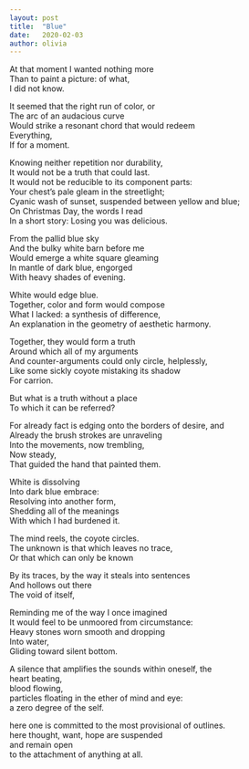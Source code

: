```yaml
---
layout: post
title:  "Blue"
date:   2020-02-03
author: olivia
---
```


At that moment I wanted nothing more  
Than to paint a picture: of what,  
I did not know.  

It seemed that the right run of color, or  
The arc of an audacious curve  
Would strike a resonant chord that would redeem  
Everything,  
If for a moment.  

Knowing neither repetition nor durability,  
It would not be a truth that could last.  
It would not be reducible to its component parts:  
Your chest’s pale gleam in the streetlight;  
Cyanic wash of sunset, suspended between yellow and blue;  
On Christmas Day, the words I read  
In a short story: Losing you was delicious.  

From the pallid blue sky  
And the bulky white barn before me  
Would emerge a white square gleaming  
In mantle of dark blue, engorged  
With heavy shades of evening.  

White would edge blue.  
Together, color and form would compose  
What I lacked: a synthesis of difference,  
An explanation in the geometry of aesthetic harmony.  

Together, they would form a truth  
Around which all of my arguments  
And counter-arguments could only circle, helplessly,  
Like some sickly coyote mistaking its shadow  
For carrion.  

But what is a truth without a place  
To which it can be referred?  

For already fact is edging onto the borders of desire, and  
Already the brush strokes are unraveling  
Into the movements, now trembling,  
Now steady,  
That guided the hand that painted them.  

White is dissolving  
Into dark blue embrace:  
Resolving into another form,  
Shedding all of the meanings  
With which I had burdened it.  

The mind reels, the coyote circles.  
The unknown is that which leaves no trace,  
Or that which can only be known  

By its traces, by the way it steals into sentences  
And hollows out there  
The void of itself,  

Reminding me of the way I once imagined  
It would feel to be unmoored from circumstance:  
Heavy stones worn smooth and dropping  
Into water,  
Gliding toward silent bottom.  

A silence that amplifies the sounds within oneself, the  
heart beating,  
blood flowing,  
particles floating in the ether of mind and eye:  
a zero degree of the self.  

here one is committed to the most provisional of outlines.  
here thought, want, hope are suspended  
and remain open  
to the attachment of anything at all.  
